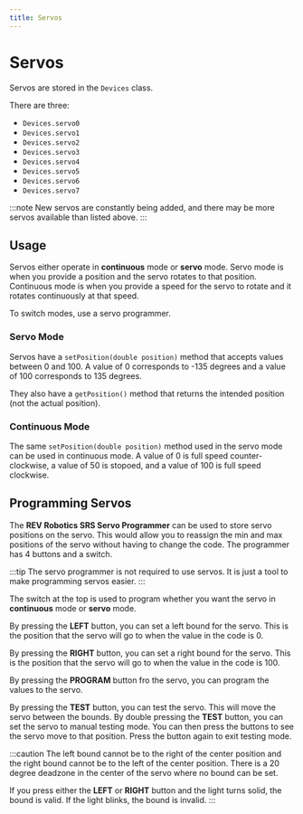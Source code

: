 ```yaml
---
title: Servos
---
```


# Servos

Servos are stored in the `Devices` class.

There are three:
 - `Devices.servo0`
 - `Devices.servo1`
 - `Devices.servo2`
 - `Devices.servo3`
 - `Devices.servo4`
 - `Devices.servo5`
 - `Devices.servo6`
 - `Devices.servo7`

:::note
New servos are constantly being added, and there may be more servos available than listed above.
:::

## Usage

Servos either operate in **continuous** mode or **servo** mode. Servo mode is when you provide a position and the servo
rotates to that position. Continuous mode is when you provide a speed for the servo to rotate and it rotates continuously at
that speed.

To switch modes, use a servo programmer.

### Servo Mode

Servos have a `setPosition(double position)` method that accepts values between 0 and 100. A value of 0 corresponds to -135 degrees 
and a value of 100 corresponds to 135 degrees.
  
They also have a `getPosition()` method that returns the intended position (not the actual position).

### Continuous Mode

The same `setPosition(double position)` method used in the servo mode can be used in continuous mode. A value of 0 is 
full speed counter-clockwise, a value of 50 is stopoed, and a value of 100 is full speed clockwise.

## Programming Servos
The **REV Robotics SRS Servo Programmer** can be used to store servo positions on the servo. This would allow you to 
reassign the min and max positions of the servo without having to change the code. The programmer has 4 buttons and a switch.

:::tip
The servo programmer is not required to use servos. It is just a tool to make programming servos easier.
:::

The switch at the top is used to program whether you want the servo in **continuous** mode or **servo** mode.

By pressing the **LEFT** button, you can set a left bound for the servo. This is the position that the servo will go to when the
value in the code is 0.

By pressing the **RIGHT** button, you can set a right bound for the servo. This is the position that the servo will go to when the
value in the code is 100.

By pressing the **PROGRAM** button fro the servo, you can program the values to the servo.

By pressing the **TEST** button, you can test the servo. This will move the servo between the bounds. By double pressing the **TEST** button, 
you can set the servo to manual testing mode. You can then press the buttons to see the servo move to that position. Press the button again to
exit testing mode.

:::caution
The left bound cannot be to the right of the center position and the right bound cannot be to the left of the center position.
There is a 20 degree deadzone in the center of the servo where no bound can be set.

If you press either the **LEFT** or **RIGHT** button and the light turns solid, the bound is valid. If the light blinks, the bound is invalid.
:::